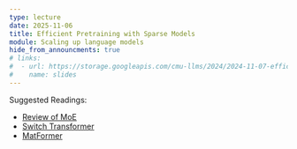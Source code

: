 ```yaml
---
type: lecture
date: 2025-11-06
title: Efficient Pretraining with Sparse Models
module: Scaling up language models
hide_from_announcments: true
# links: 
#  - url: https://storage.googleapis.com/cmu-llms/2024/2024-11-07-efficient-pretraining-with-sparse-models.pdf
#    name: slides
---
```

Suggested Readings:
 - [Review of MoE](https://arxiv.org/abs/2209.01667)
 - [Switch Transformer](https://arxiv.org/abs/2101.03961)
 - [MatFormer](https://arxiv.org/pdf/2310.07707)
